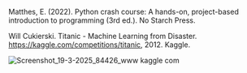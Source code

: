 Matthes, E. (2022). Python crash course: A hands-on, project-based introduction to programming (3rd ed.). No Starch Press.

Will Cukierski. Titanic - Machine Learning from Disaster. https://kaggle.com/competitions/titanic, 2012. Kaggle.

![Screenshot_19-3-2025_84426_www kaggle com](https://github.com/user-attachments/assets/9c82a774-9e5f-4156-846e-f5ec33b52188)
